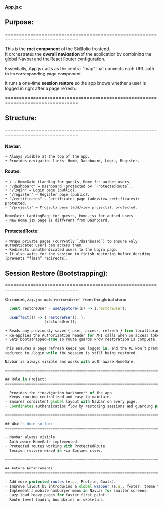 **App.jsx**:

  ## Purpose:
  ================================================================================

  This is the **root component** of the Skillfolio frontend.  
  It orchestrates the **overall navigation** of the application by combining the 
  global Navbar and the React Router configuration.  

  Essentially, App.jsx acts as the central “map” that connects each URL path 
  to its corresponding page component.

  it runs a one-time **session restore** so the app knows whether a user is logged in
  right after a page refresh.

  ================================================================================

  ## Structure:
  ================================================================================

  #### Navbar:
    • Always visible at the top of the app.  
    • Provides navigation links: Home, Dashboard, Login, Register.

  #### Routes:
    • / → HomeGate (Landing for guests, Home for authed users).
    • "/dashboard" → Dashboard (protected by `ProtectedRoute`).  
    • "/login" → Login page (public).  
    • "/register" → Register page (public).  
    • "/certificates" → Certificates page (add/view certificates): protected.  
    • "/projects" → Projects page (add/view projects): protected.
    
    HomeGate: LandingPage for guests, Home.jsx for authed users 
    - New Home.jsx page is different from Dashboard.

  #### ProtectedRoute:
    • Wraps private pages (currently `/dashboard`) to ensure only authenticated users can access them.  
    • Redirects unauthenticated users to the Login page.
    • It also waits for the session to finish restoring before deciding (prevents “flash” redirects).

  ## Session Restore (Bootstrapping):
  ================================================================================

  On mount, `App.jsx` calls `restoreUser()` from the global store:
  ```jsx
    const restoreUser = useAppStore((s) => s.restoreUser);

    useEffect(() => { restoreUser(); }, 
                    [restoreUser]);

  • Reads any previously saved { user, access, refresh } from localStorage.
  • Re-applies the Authorization header for API calls when an access token exists.
  • Sets bootstrapped=true so route guards know restoration is complete.

  This ensures a page refresh keeps you logged in, and the UI won’t prematurely
  redirect to /login while the session is still being restored.

  Navbar is always visible and works with auth-aware HomeGate.

  ================================================================================

  ## Role in Project:
  ================================================================================

  - Provides the **navigation backbone** of the app.  
  - Keeps routing centralized and easy to maintain.  
  - Ensures consistent global layout with Navbar on every page.  
  - Coordinates authentication flow by restoring sessions and guarding private routes.

  ================================================================================

  ## What's done so far:
  ================================================================================

  - Navbar always visible.
  - Auth-aware HomeGate implemented.
  - Protected routes working with ProtectedRoute.
  - Session restore wired in via Zustand store.

  ================================================================================

  ## Future Enhancements:
  ================================================================================

  - Add more protected routes (e.g., Profile, Goals).  
  - Improve layout by introducing a global wrapper (e.g., footer, theme toggle).  
  - Implement a mobile hamburger menu in Navbar for smaller screens.  
  - Lazy-load heavy pages for faster first paint.
  - Route-level loading boundaries or skeletons.
  